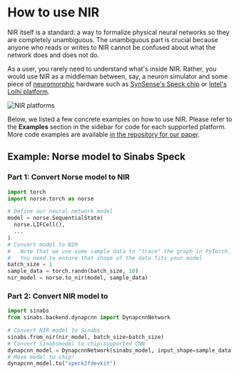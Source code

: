 # How to use NIR

NIR itself is a standard: a way to formalize physical neural networks so they are completely unambiguous.
The unambiguous part is crucial because anyone who reads or writes to NIR cannot be confused about what the network does and does not do.

As a user, you rarely need to understand what's inside NIR.
Rather, you would use NIR as a middleman between, say, a neuron simulator and some piece of [neuromorphic](https://en.wikipedia.org/wiki/Neuromorphic_engineering) hardware such as [SynSense's Speck chip](https://www.synsense.ai/products/speck-2/) or [Intel's Loihi platform](https://www.intel.com/content/www/us/en/newsroom/news/intel-unveils-neuromorphic-loihi-2-lava-software.html).

![NIR platforms](nir_platforms.png)

Below, we listed a few concrete examples on how to use NIR.
Please refer to the **Examples** section in the sidebar for code for each supported platform.
More code examples are available [in the repository for our paper](https://github.com/neuromorphs/NIR/tree/main/paper/).

## Example: Norse model to Sinabs Speck

### Part 1: Convert Norse model to NIR
```python
import torch
import norse.torch as norse

# Define our neural network model
model = norse.SequentialState(
  norse.LIFCell(),
  ...
)
# Convert model to NIR
#   Note that we use some sample data to "trace" the graph in PyTorch.
#   You need to ensure that shape of the data fits your model
batch_size = 1
sample_data = torch.randn(batch_size, 10)
nir_model = norse.to_nir(model, sample_data)
```

### Part 2: Convert NIR model to 
```python
import sinabs
from sinabs.backend.dynapcnn import DynapcnnNetwork

# Convert NIR model to Sinabs
sinabs.from_nir(nir_model, batch_size=batch_size)
# Convert Sinabsmodel to chip-supported CNN
dynapcnn_model = DynapcnnNetwork(sinabs_model, input_shape=sample_data.shape[-1])
# Move model to chip!
dynapcnn_model.to("speck2fdevkit")
```
